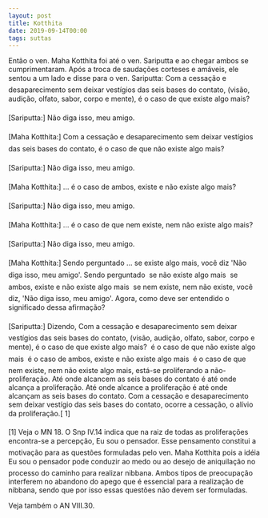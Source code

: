 ```yaml
---
layout: post
title: Kotthita
date: 2019-09-14T00:00
tags: suttas
---
```

Então o ven. Maha Kotthita foi até o ven. Sariputta e ao chegar ambos se cumprimentaram. Após a troca de saudações corteses e amáveis, ele sentou a um lado e disse para o ven. Sariputta: Com a cessação e desaparecimento sem deixar vestígios das seis bases do contato, (visão, audição, olfato, sabor, corpo e mente), é o caso de que existe algo mais?

[Sariputta:] Não diga isso, meu amigo.

[Maha Kotthita:] Com a cessação e desaparecimento sem deixar vestígios das seis bases do contato, é o caso de que não existe algo mais?

[Sariputta:] Não diga isso, meu amigo.

[Maha Kotthita:] ... é o caso de ambos, existe e não existe algo mais?

[Sariputta:] Não diga isso, meu amigo.

[Maha Kotthita:] ... é o caso de que nem existe, nem não existe algo mais?

[Sariputta:] Não diga isso, meu amigo.

[Maha Kotthita:] Sendo perguntado ... se existe algo mais, você diz 'Não diga isso, meu amigo'. Sendo perguntado  se não existe algo mais  se ambos, existe e não existe algo mais  se nem existe, nem não existe, você diz, 'Não diga isso, meu amigo'. Agora, como deve ser entendido o significado dessa afirmação?

[Sariputta:] Dizendo, Com a cessação e desaparecimento sem deixar vestígios das seis bases do contato, (visão, audição, olfato, sabor, corpo e mente), é o caso de que existe algo mais?  é o caso de que não existe algo mais  é o caso de ambos, existe e não existe algo mais  é o caso de que nem existe, nem não existe algo mais, está-se proliferando a não-proliferação. Até onde alcancem as seis bases do contato é até onde alcança a proliferação. Até onde alcance a proliferação é até onde alcançam as seis bases do contato. Com a cessação e desaparecimento sem deixar vestígio das seis bases do contato, ocorre a cessação, o alívio da proliferação.[ 1]

[1] Veja o MN 18. O Snp IV.14 indica que na raiz de todas as proliferações encontra-se a percepção, Eu sou o pensador. Esse pensamento constitui a motivação para as questões formuladas pelo ven. Maha Kotthita pois a idéia Eu sou o pensador pode conduzir ao medo ou ao desejo de aniquilação no processo do caminho para realizar nibbana. Ambos tipos de preocupação interferem no abandono do apego que é essencial para a realização de nibbana, sendo que por isso essas questões não devem ser formuladas.

Veja também o AN VIII.30.

